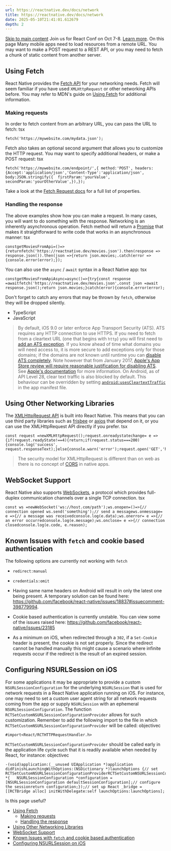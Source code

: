 ```yaml
---
url: https://reactnative.dev/docs/network
title: https://reactnative.dev/docs/network
date: 2025-05-10T21:41:01.612679
depth: 2
---
```


[Skip to main content](https://reactnative.dev/docs/network#__docusaurus_skipToContent_fallback)
Join us for React Conf on Oct 7-8. [Learn more](https://conf.react.dev).
On this page
Many mobile apps need to load resources from a remote URL. You may want to make a POST request to a REST API, or you may need to fetch a chunk of static content from another server.
## Using Fetch[​](https://reactnative.dev/docs/network#using-fetch "Direct link to Using Fetch")
React Native provides the [Fetch API](https://developer.mozilla.org/en-US/docs/Web/API/Fetch_API) for your networking needs. Fetch will seem familiar if you have used `XMLHttpRequest` or other networking APIs before. You may refer to MDN's guide on [Using Fetch](https://developer.mozilla.org/en-US/docs/Web/API/Fetch_API/Using_Fetch) for additional information.
### Making requests[​](https://reactnative.dev/docs/network#making-requests "Direct link to Making requests")
In order to fetch content from an arbitrary URL, you can pass the URL to fetch:
tsx
```
fetch('https://mywebsite.com/mydata.json');
```

Fetch also takes an optional second argument that allows you to customize the HTTP request. You may want to specify additional headers, or make a POST request:
tsx
```
fetch('https://mywebsite.com/endpoint/',{ method:'POST', headers:{Accept:'application/json','Content-Type':'application/json', body:JSON.stringify({  firstParam:'yourValue',  secondParam:'yourOtherValue',}),});
```

Take a look at the [Fetch Request docs](https://developer.mozilla.org/en-US/docs/Web/API/Request) for a full list of properties.
### Handling the response[​](https://reactnative.dev/docs/network#handling-the-response "Direct link to Handling the response")
The above examples show how you can make a request. In many cases, you will want to do something with the response.
Networking is an inherently asynchronous operation. Fetch method will return a [Promise](https://developer.mozilla.org/en-US/docs/Web/JavaScript/Reference/Global_Objects/Promise) that makes it straightforward to write code that works in an asynchronous manner:
tsx
```
constgetMoviesFromApi=()=>{returnfetch('https://reactnative.dev/movies.json').then(response => response.json()).then(json =>{return json.movies;.catch(error =>{console.error(error);});
```

You can also use the `async` / `await` syntax in a React Native app:
tsx
```
constgetMoviesFromApiAsync=async()=>{try{const response =awaitfetch('https://reactnative.dev/movies.json',const json =await response.json();return json.movies;}catch(error){console.error(error);
```

Don't forget to catch any errors that may be thrown by `fetch`, otherwise they will be dropped silently.
  * TypeScript
  * JavaScript


> By default, iOS 9.0 or later enforce App Transport Security (ATS). ATS requires any HTTP connection to use HTTPS. If you need to fetch from a cleartext URL (one that begins with `http`) you will first need to [add an ATS exception](https://reactnative.dev/docs/integration-with-existing-apps#test-your-integration). If you know ahead of time what domains you will need access to, it is more secure to add exceptions only for those domains; if the domains are not known until runtime you can [disable ATS completely](https://reactnative.dev/docs/publishing-to-app-store#1-enable-app-transport-security). Note however that from January 2017, [Apple's App Store review will require reasonable justification for disabling ATS](https://forums.developer.apple.com/thread/48979). See [Apple's documentation](https://developer.apple.com/library/ios/documentation/General/Reference/InfoPlistKeyReference/Articles/CocoaKeys.html#//apple_ref/doc/uid/TP40009251-SW33) for more information.
> On Android, as of API Level 28, clear text traffic is also blocked by default. This behaviour can be overridden by setting [`android:usesCleartextTraffic`](https://developer.android.com/guide/topics/manifest/application-element#usesCleartextTraffic) in the app manifest file.
## Using Other Networking Libraries[​](https://reactnative.dev/docs/network#using-other-networking-libraries "Direct link to Using Other Networking Libraries")
The [XMLHttpRequest API](https://developer.mozilla.org/en-US/docs/Web/API/XMLHttpRequest) is built into React Native. This means that you can use third party libraries such as [frisbee](https://github.com/niftylettuce/frisbee) or [axios](https://github.com/axios/axios) that depend on it, or you can use the XMLHttpRequest API directly if you prefer.
tsx
```
const request =newXMLHttpRequest();request.onreadystatechange= e =>{if(request.readyState!==4){return;if(request.status===200){console.log('success', request.responseText);}else{console.warn('error');request.open('GET','https://mywebsite.com/endpoint/');request.send();
```

> The security model for XMLHttpRequest is different than on web as there is no concept of [CORS](https://en.wikipedia.org/wiki/Cross-origin_resource_sharing) in native apps.
## WebSocket Support[​](https://reactnative.dev/docs/network#websocket-support "Direct link to WebSocket Support")
React Native also supports [WebSockets](https://developer.mozilla.org/en-US/docs/Web/API/WebSocket), a protocol which provides full-duplex communication channels over a single TCP connection.
tsx
```
const ws =newWebSocket('ws://host.com/path');ws.onopen=()=>{// connection opened ws.send('something');// send a messagews.onmessage= e =>{// a message was receivedconsole.log(e.data);ws.onerror= e =>{// an error occurredconsole.log(e.message);ws.onclose= e =>{// connection closedconsole.log(e.code, e.reason);
```

## Known Issues with `fetch` and cookie based authentication[​](https://reactnative.dev/docs/network#known-issues-with-fetch-and-cookie-based-authentication "Direct link to known-issues-with-fetch-and-cookie-based-authentication")
The following options are currently not working with `fetch`
  * `redirect:manual`
  * `credentials:omit`


  * Having same name headers on Android will result in only the latest one being present. A temporary solution can be found here: <https://github.com/facebook/react-native/issues/18837#issuecomment-398779994>.
  * Cookie based authentication is currently unstable. You can view some of the issues raised here: <https://github.com/facebook/react-native/issues/23185>
  * As a minimum on iOS, when redirected through a `302`, if a `Set-Cookie` header is present, the cookie is not set properly. Since the redirect cannot be handled manually this might cause a scenario where infinite requests occur if the redirect is the result of an expired session.


## Configuring NSURLSession on iOS[​](https://reactnative.dev/docs/network#configuring-nsurlsession-on-ios "Direct link to Configuring NSURLSession on iOS")
For some applications it may be appropriate to provide a custom `NSURLSessionConfiguration` for the underlying `NSURLSession` that is used for network requests in a React Native application running on iOS. For instance, one may need to set a custom user agent string for all network requests coming from the app or supply `NSURLSession` with an ephemeral `NSURLSessionConfiguration`. The function `RCTSetCustomNSURLSessionConfigurationProvider` allows for such customization. Remember to add the following import to the file in which `RCTSetCustomNSURLSessionConfigurationProvider` will be called:
objectivec
```
#import<React/RCTHTTPRequestHandler.h>
```

`RCTSetCustomNSURLSessionConfigurationProvider` should be called early in the application life cycle such that it is readily available when needed by React, for instance:
objectivec
```
-(void)application:(__unused UIApplication *)application didFinishLaunchingWithOptions:(NSDictionary *)launchOptions {// set RCTSetCustomNSURLSessionConfigurationProviderRCTSetCustomNSURLSessionConfigurationProvider(^NSURLSessionConfiguration *{   NSURLSessionConfiguration *configuration =[NSURLSessionConfiguration defaultSessionConfiguration];// configure the sessionreturn configuration;});// set up React _bridge =[[RCTBridge alloc] initWithDelegate:self launchOptions:launchOptions];
```

Is this page useful?
  * [Using Fetch](https://reactnative.dev/docs/network#using-fetch)
    * [Making requests](https://reactnative.dev/docs/network#making-requests)
    * [Handling the response](https://reactnative.dev/docs/network#handling-the-response)
  * [Using Other Networking Libraries](https://reactnative.dev/docs/network#using-other-networking-libraries)
  * [WebSocket Support](https://reactnative.dev/docs/network#websocket-support)
  * [Known Issues with `fetch` and cookie based authentication](https://reactnative.dev/docs/network#known-issues-with-fetch-and-cookie-based-authentication)
  * [Configuring NSURLSession on iOS](https://reactnative.dev/docs/network#configuring-nsurlsession-on-ios)



